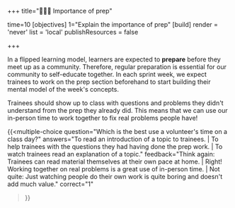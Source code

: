 +++
title="🧑🏾‍💻 Importance of prep"

time=10
[objectives]
    1="Explain the importance of prep"
[build]
  render = 'never'
  list = 'local'
  publishResources = false

+++

In a flipped learning model, learners are expected to **prepare** before they meet up as a community. Therefore, regular preparation is essential for our community to self-educate together. In each sprint week, we expect trainees to work on the prep section beforehand to start building their mental model of the week's concepts.

Trainees should show up to class with questions and problems they didn't understand from the prep they already did. This means that we can use our in-person time to work together to fix real problems people have!

{{<multiple-choice
question="Which is the best use a volunteer's time on a class day?"
answers="To read an introduction of a topic to trainees. | To help trainees with the questions they had having done the prep work. | To watch trainees read an explanation of a topic."
feedback="Think again: Trainees can read material themselves at their own pace at home. | Right! Working together on real problems is a great use of in-person time. | Not quite: Just watching people do their own work is quite boring and doesn't add much value."
correct="1"
>}}
